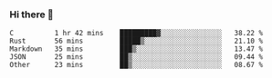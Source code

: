 ### Hi there 👋

<!--
**WShiBin/WShiBin** is a ✨ _special_ ✨ repository because its `README.md` (this file) appears on your GitHub profile.

Here are some ideas to get you started:

- 🔭 I’m currently working on ...
- 🌱 I’m currently learning ...
- 👯 I’m looking to collaborate on ...
- 🤔 I’m looking for help with ...
- 💬 Ask me about ...
- 📫 How to reach me: ...
- 😄 Pronouns: ...
- ⚡ Fun fact: ...
-->

<!--START_SECTION:waka-->
```text
C          1 hr 42 mins    █████████▓░░░░░░░░░░░░░░░   38.22 % 
Rust       56 mins         █████▒░░░░░░░░░░░░░░░░░░░   21.10 % 
Markdown   35 mins         ███▒░░░░░░░░░░░░░░░░░░░░░   13.47 % 
JSON       25 mins         ██▒░░░░░░░░░░░░░░░░░░░░░░   09.44 % 
Other      23 mins         ██▒░░░░░░░░░░░░░░░░░░░░░░   08.67 % 
```
<!--END_SECTION:waka-->
